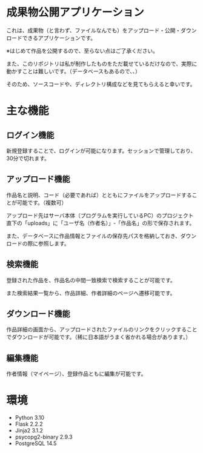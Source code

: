 # 成果物公開アプリケーション
これは、成果物（と言わず、ファイルなんでも）をアップロード・公開・ダウンロードできるアプリケーションです。

※はじめて作品を公開するので、至らない点はご了承ください。

また、このリポジトリは私が制作したものをただ載せているだけなので、実際に動かすことは難しいです。（データベースもあるので、、）

そのため、ソースコードや、ディレクトリ構成などを見てもらえると幸いです。

# 主な機能
## ログイン機能
新規登録することで、ログインが可能になります。セッションで管理しており、30分で切れます。

## アップロード機能
作品名と説明、コード（必要であれば）とともにファイルをアップロードすることが可能です。（複数可）

アップロード先はサーバ本体（プログラムを実行しているPC）のプロジェクト直下の「uploads」に「ユーザ名（作者名）」‐「作品名」の形で保存されます。

また、データベースに作品情報とファイルの保存先パスを格納しておき、ダウンロードの際に参照します。

## 検索機能
登録された作品を、作品名の中間一致検索で検索することが可能です。

また検索結果一覧から、作品詳細、作者詳細のページへ遷移可能です。

## ダウンロード機能
作品詳細の画面から、アップロードされたファイルのリンクをクリックすることでダウンロードが可能です。（稀に日本語がうまく省かれる場合があります。）

## 編集機能
作者情報（マイページ）、登録作品ともに編集が可能です。

# 環境
- Python 3.10
- Flask 2.2.2
- Jinja2 3.1.2
- psycopg2-binary 2.9.3
- PostgreSQL 14.5
